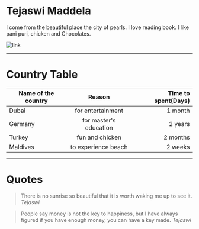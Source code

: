 # Tejaswi Maddela
I come from the beautiful place the city of pearls. I love reading book. I like pani puri, chicken and Chocolates.

![link](https://static.wikia.nocookie.net/c7b51f6b-2d32-4674-89d1-342bc5956a2e)

******

# Country Table

| Name of the country | Reason | Time to spent(Days)
|---------------------------------|:-----------------------------------:|---------------------:|
| Dubai                           | for entertainment                   | 1 month              |
| Germany                         | for master's education              | 2 years              |
| Turkey                          | fun and chicken                     | 2 months             |
| Maldives                        | to experience beach                 | 2 weeks              |

******

# Quotes

> There is no sunrise so beautiful that it is worth waking me up to see it. _Tejaswi_

> People say money is not the key to happiness, but I have always figured if you have enough money, you can have a key made. _Tejaswi_
